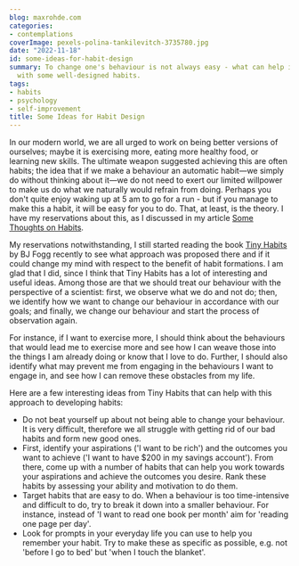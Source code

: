```yaml
---
blog: maxrohde.com
categories:
- contemplations
coverImage: pexels-polina-tankilevitch-3735780.jpg
date: "2022-11-18"
id: some-ideas-for-habit-design
summary: To change one's behaviour is not always easy - what can help is to start
  with some well-designed habits.
tags:
- habits
- psychology
- self-improvement
title: Some Ideas for Habit Design
---
```


In our modern world, we are all urged to work on being better versions of ourselves; maybe it is exercising more, eating more healthy food, or learning new skills. The ultimate weapon suggested achieving this are often habits; the idea that if we make a behaviour an automatic habit—we simply do without thinking about it—we do not need to exert our limited willpower to make us do what we naturally would refrain from doing. Perhaps you don't quite enjoy waking up at 5 am to go for a run - but if you manage to make this a habit, it will be easy for you to do. That, at least, is the theory. I have my reservations about this, as I discussed in my article [Some Thoughts on Habits](https://maxrohde.com/2021/08/25/some-thoughts-on-habits).

My reservations notwithstanding, I still started reading the book [Tiny Habits](https://www.goodreads.com/book/show/43261127-tiny-habits) by BJ Fogg recently to see what approach was proposed there and if it could change my mind with respect to the benefit of habit formations. I am glad that I did, since I think that Tiny Habits has a lot of interesting and useful ideas. Among those are that we should treat our behaviour with the perspective of a scientist: first, we observe what we do and not do; then, we identify how we want to change our behaviour in accordance with our goals; and finally, we change our behaviour and start the process of observation again.

For instance, if I want to exercise more, I should think about the behaviours that would lead me to exercise more and see how I can weave those into the things I am already doing or know that I love to do. Further, I should also identify what may prevent me from engaging in the behaviours I want to engage in, and see how I can remove these obstacles from my life.

Here are a few interesting ideas from Tiny Habits that can help with this approach to developing habits:

- Do not beat yourself up about not being able to change your behaviour. It is very difficult, therefore we all struggle with getting rid of our bad habits and form new good ones.
- First, identify your aspirations ('I want to be rich') and the outcomes you want to achieve ('I want to have $200 in my savings account'). From there, come up with a number of habits that can help you work towards your aspirations and achieve the outcomes you desire. Rank these habits by assessing your ability and motivation to do them.
- Target habits that are easy to do. When a behaviour is too time-intensive and difficult to do, try to break it down into a smaller behaviour. For instance, instead of 'I want to read one book per month' aim for 'reading one page per day'.
- Look for prompts in your everyday life you can use to help you remember your habit. Try to make these as specific as possible, e.g. not 'before I go to bed' but 'when I touch the blanket'.
